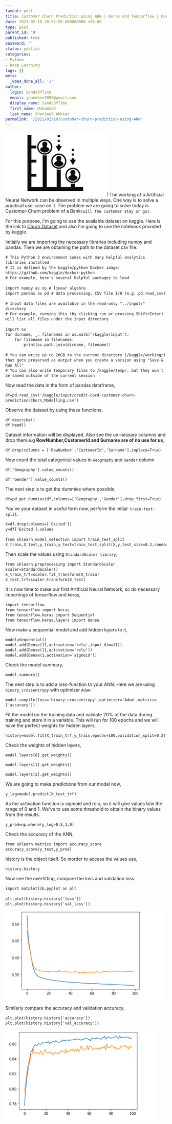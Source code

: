 ```yaml
---
layout: post
title: Customer Churn Prediction using ANN | Keras and Tensorflow | Deep Learning Classification
date: 2021-02-10 20:52:55.000000000 +05:00
type: post
parent_id: '0'
published: true
password: ''
status: publish
categories:
- Python
- Deep Learning
tags: []
meta:
  _wpas_done_all: '1'
author:
  login: SandsOfTime
  email: janeebee1092@gmail.com
  display_name: SandsOfTime
  first_name: Muhammad
  last_name: Sharjeel Akhtar
permalink: "/2021/02/10/customer-churn-prediction-using-ANN"
---
```

![3](/assets/images/clt/customer-churn-prediction-using-ann/3.png) 
The working of a Artificial Neural Network can be observed in multiple ways. One way is to solve a practical use-case on it. The problem we are going to solve today is Customer-Churn problem of a Bank`(will the customer stay or go)`.


For this purpose, i'm going to use the available dataset on kaggle. Here is the link to [Churn Dataset](https://www.kaggle.com/code/campusx/notebook8ad570467f) and also i'm going to use the notebook provided by kaggle.

Initially we are importing the necessary libraries including numpy and pandas. Then we are obtaining the path to the dataset csv file.

```
# This Python 3 environment comes with many helpful analytics libraries installed
# It is defined by the kaggle/python Docker image: https://github.com/kaggle/docker-python
# For example, here's several helpful packages to load

import numpy as np # linear algebra
import pandas as pd # data processing, CSV file I/O (e.g. pd.read_csv)

# Input data files are available in the read-only "../input/" directory
# For example, running this (by clicking run or pressing Shift+Enter) will list all files under the input directory

import os
for dirname, _, filenames in os.walk('/kaggle/input'):
    for filename in filenames:
        print(os.path.join(dirname, filename))

# You can write up to 20GB to the current directory (/kaggle/working/) that gets preserved as output when you create a version using "Save & Run All" 
# You can also write temporary files to /kaggle/temp/, but they won't be saved outside of the current session
```

Now read the data in the form of pandas dataframe,

```
df=pd.read_csv('/kaggle/input/credit-card-customer-churn-prediction/Churn_Modelling.csv')
```

Observe the dataset by using these functions,

```
df.describe()
df.head()
```

Dataset information will be displayed. Also see the un-nessary columns and drop them.e.g **RowNumber,CustomerId and Surname are of no use for us**,

```
df.drop(columns = ['RowNumber','CustomerId','Surname'],inplace=True)
```

Now count the total categorical values in `Geography` and `Gender` column 

```
df['Geography'].value_counts()
```

```
df['Gender'].value_counts()
```

The next step is to get the dummies where possible,

```
df=pd.get_dummies(df,columns=['Geography','Gender'],drop_first=True)
```

You've your dataset in useful form now, perform the initial` train-test-split`.

```
X=df.drop(columns=['Exited'])
y=df['Exited'].values

from sklearn.model_selection import train_test_split
X_train,X_test,y_train,y_test=train_test_split(X,y,test_size=0.2,random_state=0)
```

Then scale the values using `StandardScaler library`,

```
from sklearn.preprocessing import StandardScaler
scaler=StandardScaler()
X_train_trf=scaler.fit_transform(X_train)
X_test_trf=scaler.transform(X_test)
```

It is now time to make our first Artificial Neural Network, so do necessary importings of tensorflow and keras,

```
import tensorflow
from tensorflow import keras
from tensorflow.keras import Sequential
from tensorflow.keras.layers import Dense
```

Now make a sequential model and add hidden layers to it,

```
model=Sequential()
model.add(Dense(11,activation='relu',input_dim=11))
model.add(Dense(11,activation='relu'))
model.add(Dense(1,activation='sigmoid'))
```

Check the model summary,

```
model.summary()
```

The next step is to add a loss-function to your ANN. Here we are using `binary_crossentropy` with optimizer `Adam`

```
model.compile(loss='binary_crossentropy',optimizer='Adam',metrics=['accuracy'])
```

Fit the model on the training data and validate 20% of the data during training and store it in a variable. This will run for 100 epochs and we will have the perfect weights for hidden layers.

```
history=model.fit(X_train_trf,y_train,epochs=100,validation_split=0.2)
```

Check the weights of hidden layers,

```
model.layers[0].get_weights()
```

```
model.layers[1].get_weights()
```

```
model.layers[2].get_weights()
```

We are going to make predictions from our model now,

```
y_log=model.predict(X_test_trf)
```

As the activation function is sigmoid and relu, so it will give values b/w the range of 0 and 1. We've to use some threshold to obtain the binary values from the results.

```
y_pred=np.where(y_log>0.5,1,0)
```

Check the accuracy of the ANN,

```
from sklearn.metrics import accuracy_score
accuracy_score(y_test,y_pred)
```

history is the object itself. So inorder to access the values use,

```
history.history
```

Now see the overfitting, compare the loss and validation loss.

```
import matplotlib.pyplot as plt

plt.plot(history.history['loss'])
plt.plot(history.history['val_loss'])
```

![1](/assets/images/clt/customer-churn-prediction-using-ann/1.png)

Similarly compare the accuracy and validation accuracy.

```
plt.plot(history.history['accuracy'])
plt.plot(history.history['val_accuracy'])
```

![2](/assets/images/clt/customer-churn-prediction-using-ann/2.png)